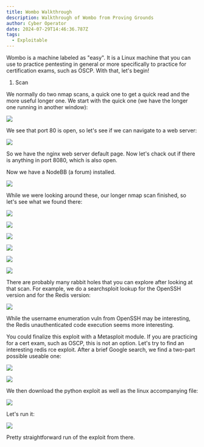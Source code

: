 ```yaml
---
title: Wombo Walkthrough
description: Walkthrough of Wombo from Proving Grounds
author: Cyber Operator
date: 2024-07-29T14:46:36.787Z
tags:
  - Exploitable
---
```

Wombo is a machine labeled as "easy".  It is a Linux machine that you can use to practice pentesting in general or more specifically to practice for certification exams, such as OSCP.  With that, let's begin!

1. Scan

We normally do two nmap scans, a quick one to get a quick read and the more useful longer one.  We start with the quick one (we have the longer one running in another window):

![](/static/img/screenshot-2024-07-29-at-10.50.01 am.png)

We see that port 80 is open, so let's see if we can navigate to a web server:

![](/static/img/screenshot-2024-07-29-at-10.52.53 am.png)

So we have the nginx web server default page.  Now let's chack out if there is anything in port 8080, which is also open.

Now we have a NodeBB (a forum) installed.

![](/static/img/screenshot-2024-07-29-at-10.54.40 am.png)

While we were looking around these, our longer nmap scan finished, so let's see what we found there:

![](/static/img/screenshot-2024-07-29-at-10.57.02 am.png)

![](/static/img/screenshot-2024-07-29-at-10.57.52 am.png)

![](/static/img/screenshot-2024-07-29-at-10.58.41 am.png)

![](/static/img/screenshot-2024-07-29-at-10.59.29 am.png)

![](/static/img/screenshot-2024-07-29-at-11.00.12 am.png)

![](/static/img/screenshot-2024-07-29-at-11.00.48 am.png)

There are probably many rabbit holes that you can explore after looking at that scan.  For example, we do a searchsploit lookup for the OpenSSH version and for the Redis version:

![](/static/img/screenshot-2024-07-29-at-11.16.00 am.png)

While the username enumeration vuln from OpenSSH may be interesting, the Redis unauthenticated code execution seems more interesting.

You could finalize this exploit with a Metasploit module.  If you are practicing for a cert exam, such as OSCP, this is not an option.  Let's try to find an interesting redis rce exploit. After a brief Google search, we find a two-part possible useable one:

![](/static/img/screenshot-2024-07-29-at-11.31.48 am.png)

![](/static/img/screenshot-2024-07-29-at-11.34.54 am.png)

We then download the python exploit as well as the linux accompanying file:

![](/static/img/screenshot-2024-07-29-at-11.36.00 am.png)

Let's run it:

![](/static/img/screenshot-2024-07-29-at-11.53.18 am.png)

Pretty straightforward run of the exploit from there.
